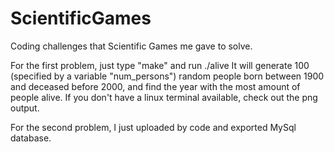 # ScientificGames
Coding challenges that Scientific Games me gave to solve.

For the first problem, just type "make" and run ./alive <filename>
It will generate 100 (specified by a variable "num_persons") random
people born between 1900 and deceased before 2000, and find
the year with the most amount of people alive.
If you don't have a linux terminal available, check out the png output.

For the second problem, I just uploaded by code and exported MySql database.
 
